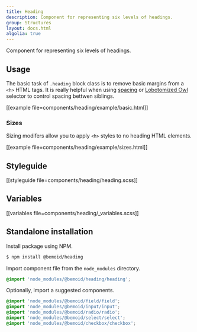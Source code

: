 ```yaml
---
title: Heading
description: Component for representing six levels of headings.
group: Structures
layout: docs.html
algolia: true
---
```


Component for representing six levels of headings.

## Usage

The basic task of `.heading` block class is to remove basic margins from a `<h>` HTML tags. It is really helpful when using [spacing](/docs/spacing) or [Lobotomized Owl](//alistapart.com/article/axiomatic-css-and-lobotomized-owls) selector to control spacing bettwen siblings.

[[example file=components/heading/example/basic.html]]

### Sizes

Sizing modifers allow you to apply `<h>` styles to no heading HTML elements.

[[example file=components/heading/example/sizes.html]]

## Styleguide

[[styleguide file=components/heading/heading.scss]]

## Variables

[[variables file=components/heading/_variables.scss]]

## Standalone installation

Install package using NPM.

```bash
$ npm install @bemoid/heading
```

Import component file from the `node_modules` directory.

```scss
@import 'node_modules/@bemoid/heading/heading';
```

Optionally, import a suggested components.

```scss
@import 'node_modules/@bemoid/field/field';
@import 'node_modules/@bemoid/input/input';
@import 'node_modules/@bemoid/radio/radio';
@import 'node_modules/@bemoid/select/select';
@import 'node_modules/@bemoid/checkbox/checkbox';
```